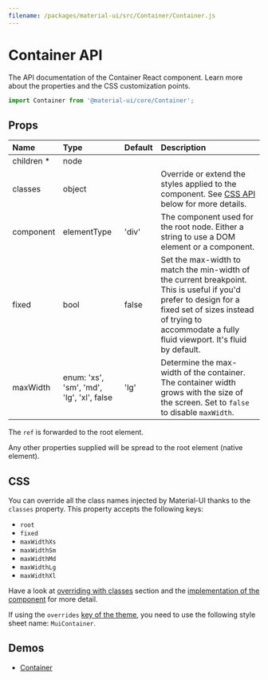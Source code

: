 ```yaml
---
filename: /packages/material-ui/src/Container/Container.js
---
```


<!--- This documentation is automatically generated, do not try to edit it. -->

# Container API

<p class="description">The API documentation of the Container React component. Learn more about the properties and the CSS customization points.</p>

```js
import Container from '@material-ui/core/Container';
```



## Props

| Name | Type | Default | Description |
|:-----|:-----|:--------|:------------|
| <span class="prop-name required">children&nbsp;*</span> | <span class="prop-type">node</span> |  |  |
| <span class="prop-name">classes</span> | <span class="prop-type">object</span> |  | Override or extend the styles applied to the component. See [CSS API](#css) below for more details. |
| <span class="prop-name">component</span> | <span class="prop-type">elementType</span> | <span class="prop-default">'div'</span> | The component used for the root node. Either a string to use a DOM element or a component. |
| <span class="prop-name">fixed</span> | <span class="prop-type">bool</span> | <span class="prop-default">false</span> | Set the max-width to match the min-width of the current breakpoint. This is useful if you'd prefer to design for a fixed set of sizes instead of trying to accommodate a fully fluid viewport. It's fluid by default. |
| <span class="prop-name">maxWidth</span> | <span class="prop-type">enum:&nbsp;'xs', 'sm', 'md', 'lg', 'xl', false<br></span> | <span class="prop-default">'lg'</span> | Determine the max-width of the container. The container width grows with the size of the screen. Set to `false` to disable `maxWidth`. |

The `ref` is forwarded to the root element.

Any other properties supplied will be spread to the root element (native element).

## CSS

You can override all the class names injected by Material-UI thanks to the `classes` property.
This property accepts the following keys:

- `root`
- `fixed`
- `maxWidthXs`
- `maxWidthSm`
- `maxWidthMd`
- `maxWidthLg`
- `maxWidthXl`

Have a look at [overriding with classes](/customization/overrides/#overriding-with-classes) section
and the [implementation of the component](https://github.com/mui-org/material-ui/blob/next/packages/material-ui/src/Container/Container.js)
for more detail.

If using the `overrides` [key of the theme](/customization/themes/#css),
you need to use the following style sheet name: `MuiContainer`.

## Demos

- [Container](/layout/container/)

